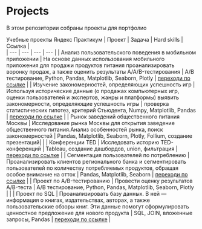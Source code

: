 # Projects
В этом репозитории собраны проекты для портфолио

Учебные проекты Яндекс Практикум
| Проект | Задача | Hard skills | Ссылка |  
| --- | --- | --- | --- |
| Анализ пользовательского поведения в мобильном приложении | На основе данных использования мобильного приложения для продажи продуктов питания проанализировать воронку продаж, а также оценить результаты A/A/B-тестирования | А/В тестирование, Python, Pandas, Matplotlib, Seaborn, Plotly | [переходи по ссылке](https://github.com/JuliaGurova/Projects/blob/main/%D0%90%D0%BD%D0%B0%D0%BB%D0%B8%D0%B7%20%D0%BF%D0%BE%D0%BB%D1%8C%D0%B7%D0%BE%D0%B2%D0%B0%D1%82%D0%B5%D0%BB%D1%8C%D1%81%D0%BA%D0%BE%D0%B3%D0%BE%20%D0%BF%D0%BE%D0%B2%D0%B5%D0%B4%D0%B5%D0%BD%D0%B8%D1%8F%20%D0%B2%20%D0%BC%D0%BE%D0%B1%D0%B8%D0%BB%D1%8C%D0%BD%D0%BE%D0%BC%20%D0%BF%D1%80%D0%B8%D0%BB%D0%BE%D0%B6%D0%B5%D0%BD%D0%B8%D0%B8.ipynb)  |
| Изучение закономерностей, определяющих успешность игр | Используя исторические данные (о продажах компьютерных игр, оценки пользователей и экспертов, жанры и платформы) выявить закономерности, определяющие успешность игры | проверка статистических гипотез, критерий Стьюдента, Numpy, Matplotlib, Pandas | [переходи по ссылке](https://github.com/JuliaGurova/Projects/blob/main/%D0%98%D0%B7%D1%83%D1%87%D0%B5%D0%BD%D0%B8%D0%B5%20%D0%B7%D0%B0%D0%BA%D0%BE%D0%BD%D0%BE%D0%BC%D0%B5%D1%80%D0%BD%D0%BE%D1%81%D1%82%D0%B5%D0%B9%2C%20%D0%BE%D0%BF%D1%80%D0%B5%D0%B4%D0%B5%D0%BB%D1%8F%D1%8E%D1%89%D0%B8%D1%85%20%D1%83%D1%81%D0%BF%D0%B5%D1%88%D0%BD%D0%BE%D1%81%D1%82%D1%8C%20%D0%B8%D0%B3%D1%80.ipynb)  |
| Рынок заведений общественного питания Москвы | Исследование рынка Москвы для открытия заведение общественного питания.Анализ особенностей рынка, поиск закономерностей | Pandas, Matplotlib, Seaborn, Plotly, Follium, создание презентаций|  |
| Конференции TED | Исследовать историю TED-конференций | Tableau, создание дашбордов, union, фильтрация | [переходи по ссылке](https://public.tableau.com/app/profile/julia7955/viz/3_16934861911170/sheet24?publish=yes)  |
| Сегментация пользователей по потреблению | Проанализировать клиентов регионального банка и сегментировать пользователей по количеству потребляемых продуктов, обращая особое внимание на отток | Pandas, Matplotlib, Seaborn | [переходи по ссылке](https://github.com/JuliaGurova/Projects/blob/main/%D0%A1%D0%B5%D0%B3%D0%BC%D0%B5%D0%BD%D1%82%D0%B0%D1%86%D0%B8%D1%8F%20%D0%BF%D0%BE%D0%BB%D1%8C%D0%B7%D0%BE%D0%B2%D0%B0%D1%82%D0%B5%D0%BB%D0%B5%D0%B9%20%D0%BF%D0%BE%20%D0%BF%D0%BE%D1%82%D1%80%D0%B5%D0%B1%D0%BB%D0%B5%D0%BD%D0%B8%D1%8E.ipynb)  |
| Проект по А/B-тестированию | Провести оценку результатов A/B-теста | А/В тестирование, Python, Pandas, Matplotlib, Seaborn, Plotly |  |
| Проект по SQL | Проанализировать базу данных. В ней — информация о книгах, издательствах, авторах, а также пользовательские обзоры книг. Эти данные помогут сформулировать ценностное предложение для нового продукта | SQL, JOIN, вложенные запросы, Pandas | [переходи по ссылке](https://colab.research.google.com/drive/1egJv1UB3WQPPi7ia2mgvNcZ2KLkNJL04?usp=sharing)  |

